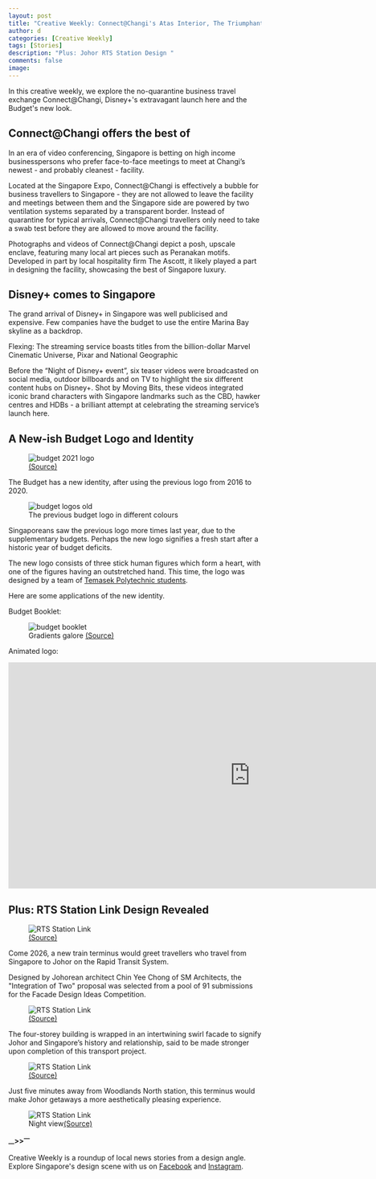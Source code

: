 ```yaml
---
layout: post
title: "Creative Weekly: Connect@Changi's Atas Interior, The Triumphant Arrival of Disney+, A New Budget Identity"
author: d
categories: [Creative Weekly]
tags: [Stories]
description: "Plus: Johor RTS Station Design "
comments: false
image: 
---
```


In this creative weekly, we explore the no-quarantine business travel exchange Connect@Changi, Disney+'s extravagant launch here and the Budget's new look. 

<h2>Connect@Changi offers the best of </h2>
In an era of video conferencing, Singapore is betting on high income businesspersons who prefer face-to-face meetings to meet at Changi’s newest - and probably cleanest - facility. 

Located at the Singapore Expo, Connect@Changi is effectively a bubble for business travellers to Singapore - they are not allowed to leave the facility and meetings between them and the Singapore side are powered by two ventilation systems separated by a transparent border. Instead of quarantine for typical arrivals, Connect@Changi travellers only need to take a swab test before they are allowed to move around the facility. 

Photographs and videos of Connect@Changi depict a posh, upscale enclave, featuring many local art pieces such as Peranakan motifs. Developed in part by local hospitality firm The Ascott, it likely played a part in designing the facility, showcasing the best of Singapore luxury.

<h2>Disney+ comes to Singapore</h2>
The grand arrival of Disney+ in Singapore was well publicised and expensive. Few companies have the budget to use the entire Marina Bay skyline as a backdrop. 

Flexing: The streaming service boasts titles from the billion-dollar Marvel Cinematic Universe, Pixar and National Geographic

Before the “Night of Disney+ event”, six teaser videos were broadcasted on social media, outdoor billboards and on TV to highlight the six different content hubs on Disney+. Shot by Moving Bits, these videos integrated iconic brand characters with Singapore landmarks such as the CBD, hawker centres and HDBs - a brilliant attempt at celebrating the streaming service’s launch here. 

<h2>A New-ish Budget Logo and Identity</h2>
<figure>
<img src="https://i.imgur.com/LKMIHmz.png" alt="budget 2021 logo">
<figcaption><a href="https://www.mof.gov.sg/singaporebudget/about-budget" target="_blank">(Source)</a></figcaption>
</figure>
The Budget has a new identity, after using the previous logo from 2016 to 2020. 
<figure>
<img src="https://i.imgur.com/83DY525.jpg" alt="budget logos old">
<figcaption>The previous budget logo in different colours</figcaption>
</figure>
Singaporeans saw the previous logo more times last year, due to the supplementary budgets. Perhaps the new logo signifies a fresh start after a historic year of budget deficits. 

The new logo consists of three stick human figures which form a heart, with one of the figures having an outstretched hand. This time, the logo was designed by a team of <a href="https://www.mof.gov.sg/singaporebudget/about-budget" target="_blank">Temasek Polytechnic students</a>.  

Here are some applications of the new identity.

Budget Booklet: 
<figure>
<img src="https://i.imgur.com/SZzcOYe.png" alt="budget booklet">
<figcaption>Gradients galore <a href="https://www.mof.gov.sg/singaporebudget/resources/budget-booklet/budget-booklet-english" target="_blank">(Source)</a></figcaption>
</figure>

Animated logo:
<div class="video-responsive"><iframe width="962" height="450" src="https://www.youtube.com/embed/ZTp3KvHyerM" frameborder="0" allow="accelerometer; autoplay; clipboard-write; encrypted-media; gyroscope; picture-in-picture" allowfullscreen></iframe></div>

<h2>Plus: RTS Station Link Design Revealed</h2>
<figure>
<img src="https://i.imgur.com/XRsQRdM.jpg" alt="RTS Station Link">
<figcaption><a href="https://www.facebook.com/MRTMalaysia/posts/4063728690325168" target="_blank">(Source)</a></figcaption>
</figure>
Come 2026, a new train terminus would greet travellers who travel from Singapore to Johor on the Rapid Transit System.  

Designed by Johorean architect Chin Yee Chong of SM Architects, the "Integration of Two" proposal was selected from a pool of 91 submissions for the Facade Design Ideas Competition. 
<figure>
<img src="https://i.imgur.com/lRNMwn4.jpg" alt="RTS Station Link">
<figcaption><a href="https://www.facebook.com/MRTMalaysia/posts/4063728690325168" target="_blank">(Source)</a></figcaption>
</figure>
The four-storey building is wrapped in an intertwining swirl facade to signify Johor and Singapore’s history and relationship, said to be made stronger upon completion of this transport project. 
<figure>
<img src="https://i.imgur.com/e7wkKAW.jpg" alt="RTS Station Link">
<figcaption><a href="https://www.facebook.com/MRTMalaysia/posts/4063728690325168" target="_blank">(Source)</a></figcaption>
</figure>
Just five minutes away from Woodlands North station, this terminus would make Johor getaways a more aesthetically pleasing experience.
<figure>
<img src="https://i.imgur.com/P1ufgtb.jpg" alt="RTS Station Link">
<figcaption>Night view<a href="https://www.facebook.com/MRTMalaysia/posts/4063728690325168" target="_blank">(Source)</a></figcaption>
</figure>
<strong><sub>—</sub>><sub></sub>><sup>—</sup></strong>

Creative Weekly is a roundup of local news stories from a design angle. Explore Singapore's design scene with us on <a href="https://www.facebook.com/designinsingapore/">Facebook</a> and <a href="https://www.instagram.com/designinsingapore/">Instagram</a>. 

